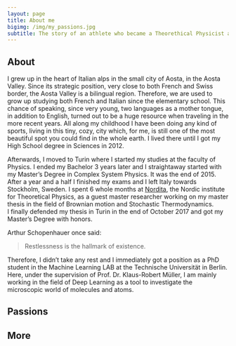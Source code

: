 ```yaml
---
layout: page
title: About me
bigimg: /img/my_passions.jpg
subtitle: The story of an athlete who became a Theorethical Physicist and now works as a Computer Scientist while dreaming to become a Chef...
---
```


## About  

I grew up in the heart of Italian alps in the small city of Aosta, in the Aosta Valley. Since its strategic position, very close to both French and Swiss border, the Aosta Valley is a bilingual region. Therefore, we are used to grow up studying both French and Italian since the elementary school. This chance of speaking, since very young, two languages as a mother tongue, in addition to English, turned out to be a huge resource when traveling in the more recent years. All along my childhood I have been doing any kind of sports, living in this tiny, cozy, city which, for me, is still one of the most beautiful spot you could find in the whole earth. I lived there until I got my High School degree in Sciences in 2012.   

Afterwards, I moved to Turin where I started my studies at the faculty of Physics. I ended my Bachelor 3 years later and I straightaway started with my Master’s Degree in Complex System Physics. It was the end of 2015. After a year and a half I finished my exams and I left Italy towards Stockholm, Sweden. I spent 6 whole months at [Nordita](https://www.nordita.org), the Nordic institute for Theoretical Physics, as a guest master researcher working on my master thesis in the field of Brownian motion and Stochastic Thermodynamics.   
I finally defended my thesis in Turin in the end of October 2017 and got my Master’s Degree with honors.  

Arthur Schopenhauer once said:  

> Restlessness is the hallmark of existence.  

Therefore, I didn’t take any rest and I immediately got a position as a PhD student in the Machine Learning LAB at the Technische Universität in Berlin. Here, under the supervision of Prof. Dr. Klaus-Robert Müller, I am mainly working in the field of Deep Learning as a tool to investigate the microscopic world of molecules and atoms.  

## Passions

## More
